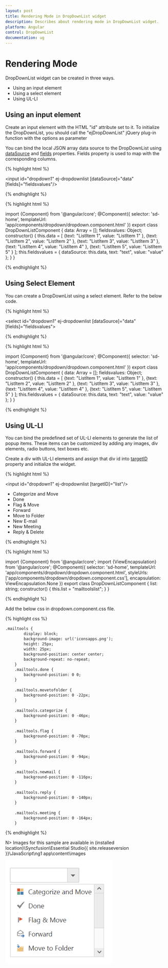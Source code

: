 ```yaml
---
layout: post
title: Rendering Mode in DropDownList widget
description: Describes about rendering mode in DropDownList widget.
platform: Angular
control: DropDownList
documentation: ug
---
```


# Rendering Mode

DropDownList widget can be created in three ways.

*  Using an input element 
*  Using a select element 
*  Using UL-LI 

## Using an input element

Create an input element with the HTML "id" attribute set to it. To initialize the DropDownList, you should call the "ejDropDownList" jQuery plug-in function with the options as parameter

You can bind the local JSON array data source to the DropDownList using [dataSource](http://help.syncfusion.com/api/js/ejdropdownlist#members:datasource) and [fields](http://help.syncfusion.com/api/js/ejdropdownlist#members:fields) properties. Fields property is used to map with the corresponding columns.

{% highlight html %}

<input id="dropdown1" ej-dropdownlist [dataSource]="data" [fields]="fieldsvalues"/>

{% endhighlight %}

{% highlight html %}

import {Component} from '@angular/core';
@Component({
selector: 'sd-home',
templateUrl: 'app/components/dropdown/dropdown.component.html'
})
export class DropDownListComponent {
	data: Array<Object> = [];
	fieldsvalues: Object;
	constructor() {
	this.data = [
		{text: "ListItem 1", value: "ListItem 1" },
		{text: "ListItem 2", value: "ListItem 2" },
		{text: "ListItem 3", value: "ListItem 3" },
		{text: "ListItem 4", value: "ListItem 4" },
		{text: "ListItem 5", value: "ListItem 5" }
		];
	this.fieldsvalues = { dataSource: this.data, text: "text", value: "value" };
	}
}

{% endhighlight %}

## Using Select Element

You can create a DropDownList using a select element. Refer to the below code.

{% highlight html %}

<select id="dropdown1" ej-dropdownlist [dataSource]="data" [fields]="fieldsvalues"></select>

{% endhighlight %}

{% highlight html %}

import {Component} from '@angular/core';
@Component({
selector: 'sd-home',
templateUrl: 'app/components/dropdown/dropdown.component.html'
})
export class DropDownListComponent {
	data: Array<Object> = [];
	fieldsvalues: Object;
	constructor() {
	this.data = [
		{text: "ListItem 1", value: "ListItem 1" },
		{text: "ListItem 2", value: "ListItem 2" },
		{text: "ListItem 3", value: "ListItem 3" },
		{text: "ListItem 4", value: "ListItem 4" },
		{text: "ListItem 5", value: "ListItem 5" }
		];
	this.fieldsvalues = { dataSource: this.data, text: "text", value: "value" };
	}
}

{% endhighlight %}

## Using UL-LI

You can bind the predefined set of UL-LI elements to generate the list of popup items. These items can be customized by adding any images, div elements, radio buttons, text boxes etc.

Create a div with UL-LI elements and assign that div id into [targetID](http://helpjs.syncfusion.com/api/js/ejdropdownlist#members:targetid ) property and initialize the widget.

{% highlight html %}

<input id="dropdown1" ej-dropdownlist [targetID]="list"/>
<div id="mailtoolslist">
	<ul>
		<li><div class="mailtools categorize"></div>Categorize and Move</li>
		<li><div class="mailtools done"></div>Done</li>
		<li><div class="mailtools flag"></div>Flag & Move</li>
		<li><div class="mailtools forward"></div>Forward</li>
		<li><div class="mailtools movetofolder"></div>Move to Folder</li>
		<li><div class="mailtools newmail"></div>New E-mail</li>
		<li><div class="mailtools meeting"></div>New Meeting</li>
		<li><div class="mailtools reply"></div>Reply & Delete</li>
	</ul>
</div>

{% endhighlight %}

{% highlight html %}

import {Component} from '@angular/core';
import {ViewEncapsulation} from '@angular/core';
@Component({
selector: 'sd-home',
templateUrl: 'app/components/dropdown/dropdown.component.html',
styleUrls: ['app/components/dropdown/dropdown.component.css'],
encapsulation: ViewEncapsulation.None
})
export class DropDownListComponent {
	list: string;
    constructor() {
        this.list = "mailtoolslist";
    } 
}

{% endhighlight %}

Add the below css in dropdown.component.css file.

{% highlight css %}
    	 
    .mailtools {
        	display: block;
        	background-image: url('iconsapps.png');
            height: 25px;
            width: 25px;
            background-position: center center;
            background-repeat: no-repeat;
        }
		.mailtools.done {
			background-position: 0 0;
		}

		.mailtools.movetofolder {
			background-position: 0 -22px;
		}

		.mailtools.categorize {
			background-position: 0 -46px;
		}

		.mailtools.flag {
			background-position: 0 -70px;
		}

		.mailtools.forward {
			background-position: 0 -94px;
		}

		.mailtools.newmail {
			background-position: 0 -116px;
		}

		.mailtools.reply {
			background-position: 0 -140px;
		}

		.mailtools.meeting {
			background-position: 0 -164px;
		}

{% endhighlight %}

N> Images for this sample are available in (installed location)\Syncfusion\Essential Studio\{{ site.releaseversion }}\JavaScript\ng1 app\content\images<br/>
	
	
![](RenderingMode_images/RenderingMode_img1.png)
